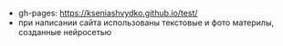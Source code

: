 * gh-pages: https://kseniashvydko.github.io/test/
* при написании сайта использованы текстовые и фото материлы, созданные нейросетью
  

